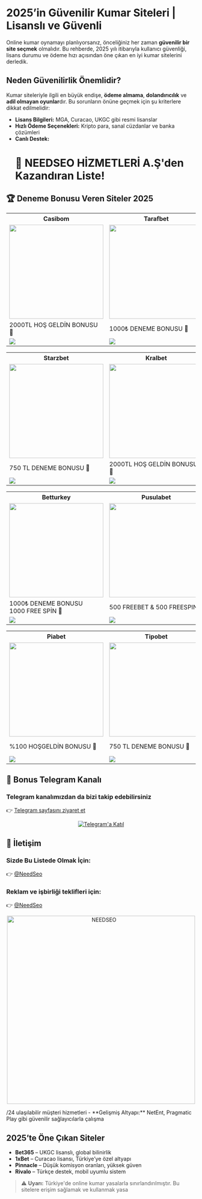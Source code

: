 # 2025’in Güvenilir Kumar Siteleri | Lisanslı ve Güvenli

Online kumar oynamayı planlıyorsanız, önceliğiniz her zaman **güvenilir bir site seçmek** olmalıdır. Bu rehberde, 2025 yılı itibarıyla kullanıcı güvenliği, lisans durumu ve ödeme hızı açısından öne çıkan en iyi kumar sitelerini derledik.

## Neden Güvenilirlik Önemlidir?

Kumar siteleriyle ilgili en büyük endişe, **ödeme almama**, **dolandırıcılık** ve **adil olmayan oyunlar**dır. Bu sorunların önüne geçmek için şu kriterlere dikkat edilmelidir:

- **Lisans Bilgileri:** MGA, Curacao, UKGC gibi resmi lisanslar
- **Hızlı Ödeme Seçenekleri:** Kripto para, sanal cüzdanlar ve banka çözümleri
- **Canlı Destek:** <h1>🎰 NEEDSEO HİZMETLERİ A.Ş'den Kazandıran Liste!</h1>

<h2>🏆 Deneme Bonusu Veren Siteler 2025</h2>

<!-- 1. SATIR -->
<table>
  <tr>
    <th>Casibom</th>
    <th>Tarafbet</th>
    <th>Sahabet</th>
  </tr>
  <tr>
    <td><a href="https://shortlinkapp.com/casiboms" target="_blank"><img src="https://resmim.net/cdn/2025/07/02/TPU7v3.jpg" width="250" /></a></td>
    <td><a href="https://cutt.ly/7rWja0JT" target="_blank"><img src="https://resmim.net/cdn/2025/06/17/TiXCEi.jpg" width="250" /></a></td>
    <td><a href="https://cutt.ly/nrvXgVNa" target="_blank"><img src="https://resmim.net/cdn/2025/06/01/Td5It3.jpg" width="250" /></a></td>
  </tr>
  <tr>
    <td>2000TL HOŞ GELDİN BONUSU 🎁</td>
    <td>1000₺ DENEME BONUSU 🎁</td>
    <td>1000 TL DENEME BONUSU 🎁</td>
  </tr>
  <tr>
    <td><a href="https://shortlinkapp.com/casiboms" target="_blank"><img src="https://img.shields.io/badge/Bonusu_Al-Hemen_Tıkla-FF4500?style=for-the-badge&logoColor=white" /></a></td>
    <td><a href="https://cutt.ly/7rWja0JT" target="_blank"><img src="https://img.shields.io/badge/Bonusu_Al-Hemen_Tıkla-800000?style=for-the-badge&logoColor=white" /></a></td>
    <td><a href="https://cutt.ly/nrvXgVNa" target="_blank"><img src="https://img.shields.io/badge/Bonusu_Al-Hemen_Tıkla-006400?style=for-the-badge&logoColor=white" /></a></td>
  </tr>
</table>

<!-- 2. SATIR -->
<table>
  <tr>
    <th>Starzbet</th>
    <th>Kralbet</th>
    <th>Onwin</th>
  </tr>
  <tr>
    <td><a href="https://cutt.ly/wrTIy45j" target="_blank"><img src="https://resmim.net/cdn/2025/07/02/TLaBlc.jpg" width="250" /></a></td>
    <td><a href="https://cutt.ly/KrQnVYMx" target="_blank"><img src="https://resmim.net/cdn/2025/06/14/T1NfO3.jpg" width="250" /></a></td>
    <td><a href="https://cutt.ly/orbqkTFX" target="_blank"><img src="https://resmim.net/cdn/2025/06/01/Td5BpZ.jpg" width="250" /></a></td>
  </tr>
  <tr>
    <td>750 TL DENEME BONUSU 🎁</td>
    <td>2000TL HOŞ GELDİN BONUSU 🎁</td>
    <td>750 TL DENEME BONUSU 🎁</td>
  </tr>
  <tr>
    <td><a href="https://cutt.ly/wrTIy45j" target="_blank"><img src="https://img.shields.io/badge/Bonusu_Al-Hemen_Tıkla-00CED1?style=for-the-badge&logoColor=black" /></a></td>
    <td><a href="https://cutt.ly/KrQnVYMx" target="_blank"><img src="https://img.shields.io/badge/Bonusu_Al-Hemen_Tıkla-FFD700?style=for-the-badge&logoColor=black" /></a></td>
    <td><a href="https://cutt.ly/orbqkTFX" target="_blank"><img src="https://img.shields.io/badge/Bonusu_Al-Hemen_Tıkla-800080?style=for-the-badge&logoColor=white" /></a></td>
  </tr>
</table>

<!-- 3. SATIR -->
<table>
  <tr>
    <th>Betturkey</th>
    <th>Pusulabet</th>
    <th>Xslot</th>
  </tr>
  <tr>
    <td><a href="https://cutt.ly/NrEughv5" target="_blank"><img src="https://resmim.net/cdn/2025/06/21/TxCEoF.jpg" width="250" /></a></td>
    <td><a href="https://cutt.ly/yrQsgejE" target="_blank"><img src="https://resmim.net/cdn/2025/06/12/TrcooW.jpg" width="250" /></a></td>
    <td><a href="https://cutt.ly/crEuEsEx" target="_blank"><img src="https://resmim.net/cdn/2025/06/21/TxCkZC.jpg" width="250" /></a></td>
  </tr>
  <tr>
    <td>1000₺ DENEME BONUSU <br> 1000 FREE SPİN 🎁</td>
    <td>500 FREEBET & 500 FREESPIN 🎁</td>
    <td>1000₺ DENEME BONUSU <br> 1000 FREE SPİN 🎁</td>
  </tr>
  <tr>
    <td><a href="https://cutt.ly/NrEughv5" target="_blank"><img src="https://img.shields.io/badge/Bonusu_Al-Hemen_Tıkla-FF6600?style=for-the-badge&logoColor=white" /></a></td>
    <td><a href="https://cutt.ly/yrQsgejE" target="_blank"><img src="https://img.shields.io/badge/Bonusu_Al-Hemen_Tıkla-FFC107?style=for-the-badge&logoColor=white" /></a></td>
    <td><a href="https://cutt.ly/crEuEsEx" target="_blank"><img src="https://img.shields.io/badge/Bonusu_Al-Hemen_Tıkla-1E90FF?style=for-the-badge&logoColor=white" /></a></td>
  </tr>
</table>

<!-- 4. SATIR -->
<table>
  <tr>
    <th>Piabet</th>
    <th>Tipobet</th>
    <th>Bizbet</th>
  </tr>
  <tr>
    <td><a href="https://piatrack1.com/ajhlajjz" target="_blank"><img src="https://resmim.net/cdn/2025/06/22/TOZgTG.jpg" width="250" /></a></td>
    <td><a href="https://cutt.ly/xrvbv2wY" target="_blank"><img src="https://resmim.net/cdn/2025/06/01/Td5w0c.jpg" width="250" /></a></td>
    <td><a href="https://refpa7480988.top/L?tag=d_4420769m_62079c_&site=4420769&ad=62079" target="_blank"><img src="https://resmim.net/cdn/2025/06/08/Tbkxd1.jpg" width="250" /></a></td>
  </tr>
  <tr>
    <td>%100 HOŞGELDİN BONUSU 🎁</td>
    <td>750 TL DENEME BONUSU 🎁</td>
    <td>%100 HOŞGELDİN BONUSU <br> 3000 TL 🎁</td>
  </tr>
  <tr>
    <td><a href="https://piatrack1.com/ajhlajjz" target="_blank"><img src="https://img.shields.io/badge/Bonusu_Al-Hemen_Tıkla-32CD32?style=for-the-badge&logoColor=white" /></a></td>
    <td><a href="https://cutt.ly/xrvbv2wY" target="_blank"><img src="https://img.shields.io/badge/Bonusu_Al-Hemen_Tıkla-00CED1?style=for-the-badge&logoColor=black" /></a></td>
    <td><a href="https://refpa7480988.top/L?tag=d_4420769m_62079c_&site=4420769&ad=62079" target="_blank"><img src="https://img.shields.io/badge/Bonusu_Al-Hemen_Tıkla-FF6600?style=for-the-badge&logoColor=white" /></a></td>
  </tr>
</table>
 

<!-- TELEGRAM VE İLETİŞİM -->
<h2>📲 Bonus Telegram Kanalı</h2>
<h3>Telegram kanalımızdan da bizi takip edebilirsiniz</h3>
<p>
  👉 <a href="https://t.me/+yG5pKfqA0RtkMjY0">Telegram sayfasını ziyaret et</a>
</p>
<p align="center">
  <a href="https://t.me/+yG5pKfqA0RtkMjY0">
    <img src="https://resmim.net/cdn/2025/06/20/TtdcDh.png" alt="Telegram'a Katıl" />
  </a>
</p>

<h2>📩 İletişim</h2>
<h3>Sizde Bu Listede Olmak İçin:</h3>
<p>👉 <a href="https://t.me/NeedSeo">@NeedSeo</a></p>

<h3>Reklam ve işbirliği teklifleri için:</h3>
<p>👉 <a href="https://t.me/NeedSeo">@NeedSeo</a></p>

<p align="center">
  <a href="https://t.me/NeedSeo" target="_blank">
    <img src="https://resmim.net/cdn/2025/06/02/Tk6Hx8.jpg" width="500" alt="NEEDSEO" />
  </a>
</p>
/24 ulaşılabilir müşteri hizmetleri
- **Gelişmiş Altyapı:** NetEnt, Pragmatic Play gibi güvenilir sağlayıcılarla çalışma

## 2025’te Öne Çıkan Siteler

- **Bet365** – UKGC lisanslı, global bilinirlik
- **1xBet** – Curacao lisansı, Türkiye’ye özel altyapı
- **Pinnacle** – Düşük komisyon oranları, yüksek güven
- **Rivalo** – Türkçe destek, mobil uyumlu sistem

> ⚠️ **Uyarı:** Türkiye'de online kumar yasalarla sınırlandırılmıştır. Bu sitelere erişim sağlamak ve kullanmak yasa
